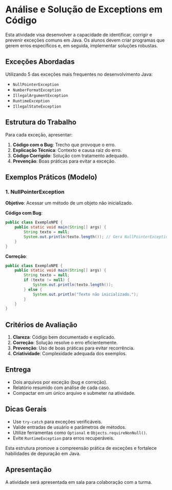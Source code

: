 # Análise e Solução de Exceptions em Código

Esta atividade visa desenvolver a capacidade de identificar, corrigir e prevenir exceções comuns em Java. Os alunos devem criar programas que gerem erros específicos e, em seguida, implementar soluções robustas.

## Exceções Abordadas

Utilizando 5 das exceções mais frequentes no desenvolvimento Java:

- `NullPointerException`
- `NumberFormatException`
- `IllegalArgumentException`
- `RuntimeException`
- `IllegalStateException`

## Estrutura do Trabalho

Para cada exceção, apresentar:

1. **Código com o Bug**: Trecho que provoque o erro.
2. **Explicação Técnica**: Contexto e causa raiz do erro.
3. **Código Corrigido**: Solução com tratamento adequado.
4. **Prevenção**: Boas práticas para evitar a exceção.

## Exemplos Práticos (Modelo)

### 1. NullPointerException

**Objetivo**: Acessar um método de um objeto não inicializado.

**Código com Bug**:

```java
public class ExemploNPE {  
    public static void main(String[] args) {  
        String texto = null;  
        System.out.println(texto.length()); // Gera NullPointerException  
    }  
}  
```

**Correção**:

```java
public class ExemploNPE {  
    public static void main(String[] args) {  
        String texto = null;  
        if (texto != null) {  
            System.out.println(texto.length());  
        } else {  
            System.out.println("Texto não inicializado.");  
        }  
    }  
}
```

## Critérios de Avaliação

1. **Clareza**: Código bem documentado e explicado.
2. **Correção**: Solução resolve o erro eficientemente.
3. **Prevenção**: Uso de boas práticas para evitar recorrência.
4. **Criatividade**: Complexidade adequada dos exemplos.

## Entrega

- Dois arquivos por exceção (bug e correção).
- Relatório resumido com análise de cada caso.
- Compactar em um único arquivo e submeter na atividade.

## Dicas Gerais

- Use `try-catch` para exceções verificáveis.
- Valide entradas de usuário e parâmetros de métodos.
- Utilize ferramentas como `Optional` e `Objects.requireNonNull()`.
- Evite `RuntimeException` para erros recuperáveis.

Esta estrutura promove a compreensão prática de exceções e fortalece habilidades de depuração em Java.

## Apresentação

A atividade será apresentada em sala para colaboração com a turma.
